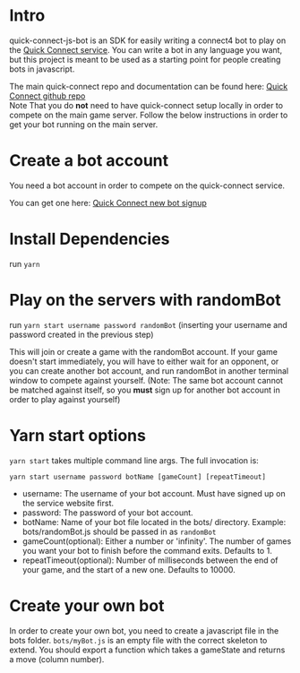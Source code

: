 # Intro
quick-connect-js-bot is an SDK for easily writing a connect4 bot to play on the [Quick Connect service](http://quick-connect.herokuapp.com/). You can write a bot in any language you want, but this project is meant to be used as a starting point for people creating bots in javascript.

The main quick-connect repo and documentation can be found here: [Quick Connect github repo](https://github.com/dbe/quick-connect)  
Note That you do **not** need to have quick-connect setup locally in order to compete on the main game server. Follow the below instructions in order to get your bot running on the main server.

# Create a bot account
You need a bot account in order to compete on the quick-connect service.  

You can get one here: [Quick Connect new bot signup](http://quick-connect.herokuapp.com/user/new)

# Install Dependencies
run `yarn`

# Play on the servers with randomBot
run `yarn start username password randomBot` (inserting your username and password created in the previous step)  

This will join or create a game with the randomBot account. If your game doesn't start immediately, you will have to either wait for an opponent, or you can create another bot account, and run randomBot in another terminal window to compete against yourself. (Note: The same bot account cannot be matched against itself, so you **must** sign up for another bot account in order to play against yourself)

# Yarn start options
`yarn start` takes multiple command line args. The full invocation is:  

`yarn start username password botName [gameCount] [repeatTimeout]`  

- username: The username of your bot account. Must have signed up on the service website first.
- password: The password of your bot account.
- botName: Name of your bot file located in the bots/ directory. Example: bots/randomBot.js should be passed in as `randomBot`
- gameCount(optional): Either a number or 'infinity'. The number of games you want your bot to finish before the command exits. Defaults to 1.
- repeatTimeout(optional): Number of milliseconds between the end of your game, and the start of a new one. Defaults to 10000.

# Create your own bot
In order to create your own bot, you need to create a javascript file in the bots folder. `bots/myBot.js` is an empty file with the correct skeleton to extend. You should export a function which takes a gameState and returns a move (column number).
